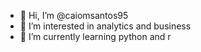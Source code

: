 - 👋 Hi, I’m @caiomsantos95
- 👀 I’m interested in analytics and business
- 🌱 I’m currently learning python and r

<!---
caiomsantos95/caiomsantos95 is a ✨ special ✨ repository because its `README.md` (this file) appears on your GitHub profile.
You can click the Preview link to take a look at your changes.
--->
